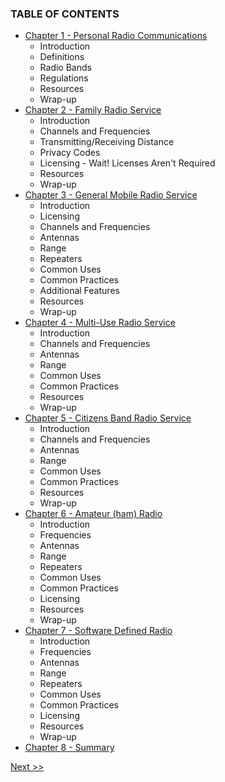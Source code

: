 ### TABLE OF CONTENTS

* [Chapter 1 - Personal Radio Communications](020-chapter-01.md)
  * Introduction
  * Definitions
  * Radio Bands
  * Regulations
  * Resources
  * Wrap-up
* [Chapter 2 - Family Radio Service](030-chapter-02.md)
  * Introduction
  * Channels and Frequencies
  * Transmitting/Receiving Distance
  * Privacy Codes
  * Licensing - Wait! Licenses Aren't Required
  * Resources
  * Wrap-up
* [Chapter 3 - General Mobile Radio Service](040-chapter-03.md)
  * Introduction
  * Licensing
  * Channels and Frequencies
  * Antennas
  * Range
  * Repeaters
  * Common Uses
  * Common Practices
  * Additional Features
  * Resources
  * Wrap-up
* [Chapter 4 - Multi-Use Radio Service](050-chapter-04.md)
  * Introduction
  * Channels and Frequencies
  * Antennas
  * Range
  * Common Uses
  * Common Practices
  * Resources
  * Wrap-up
* [Chapter 5 - Citizens Band Radio Service](060-chapter-05.md)
  * Introduction
  * Channels and Frequencies
  * Antennas
  * Range
  * Common Uses
  * Common Practices
  * Resources
  * Wrap-up
* [Chapter 6 - Amateur (ham) Radio](070-chapter-06.md)
  * Introduction
  * Frequencies
  * Antennas
  * Range
  * Repeaters
  * Common Uses
  * Common Practices
  * Licensing
  * Resources
  * Wrap-up
* [Chapter 7 - Software Defined Radio](080-chapter-07.md)
  * Introduction
  * Frequencies
  * Antennas
  * Range
  * Repeaters
  * Common Uses
  * Common Practices
  * Licensing
  * Resources
  * Wrap-up
* [Chapter 8 - Summary](090-chapter-08.md)

[Next >>](020-chapter-01.md)
